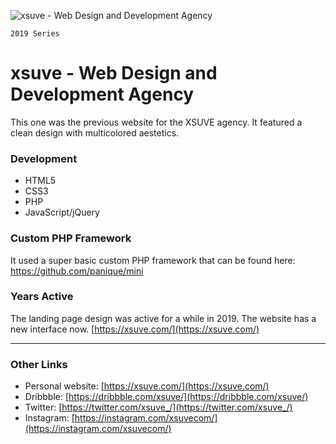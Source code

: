 ![xsuve - Web Design and Development Agency](https://xsuve.com/public/home/img/portfolio/4/m.png)

`2019 Series`
# xsuve - Web Design and Development Agency
This one was the previous website for the XSUVE agency. It featured a clean design with multicolored aestetics.

### Development
* HTML5
* CSS3
* PHP
* JavaScript/jQuery

### Custom PHP Framework
It used a super basic custom PHP framework that can be found here: https://github.com/panique/mini

### Years Active
The landing page design was active for a while in 2019. The website has a new interface now. [https://xsuve.com/](https://xsuve.com/)

---

### Other Links
* Personal website: [https://xsuve.com/](https://xsuve.com/)
* Dribbble: [https://dribbble.com/xsuve/](https://dribbble.com/xsuve/)
* Twitter: [https://twitter.com/xsuve_/](https://twitter.com/xsuve_/)
* Instagram: [https://instagram.com/xsuvecom/](https://instagram.com/xsuvecom/)

